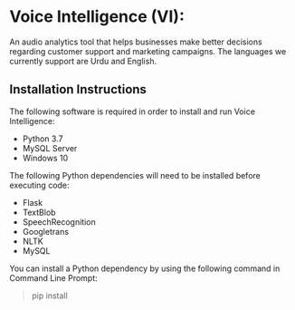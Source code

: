 # Voice Intelligence (VI):
An audio analytics tool that helps businesses make better decisions regarding customer support and marketing campaigns. The languages we currently support are Urdu and English.

## Installation Instructions
The following software is required in order to install and run Voice Intelligence:
- Python 3.7
- MySQL Server
- Windows 10

The following Python dependencies will need to be installed before executing code:
- Flask
- TextBlob
- SpeechRecognition
- Googletrans
- NLTK
- MySQL

You can install a Python dependency by using the following command in Command Line Prompt:
> pip install <dependency-name>
